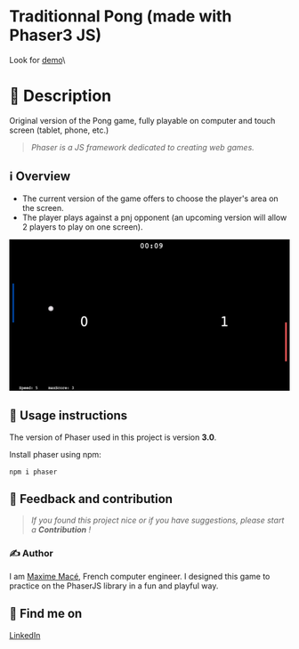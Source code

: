 # Traditionnal Pong (made with Phaser3 JS)

Look for [demo](https://ping-pong-kappa.vercel.app/)\



# 📄 Description

Original version of the Pong game, fully playable on computer and touch screen (tablet, phone, etc.)

> *Phaser is a JS framework dedicated to creating web games.*



## ℹ️ Overview

- The current version of the game offers to choose the player's area on the screen.
- The player plays against a pnj opponent (an upcoming version will allow 2 players to play on one screen).

![example](./example.png)



## 🚀 Usage instructions

The version of Phaser used in this project is version **3.0**.

Install phaser using npm:

```
npm i phaser
```



## 💭 Feedback and contribution

> *If you found this project nice or if you have suggestions, please start a **Contribution** !*



### ✍️ Author

I am [Maxime Macé](https://github.com/MaximeMace), French computer engineer. I designed this game to practice on the PhaserJS library in a fun and playful way.



## 📖 Find me on

[LinkedIn](https://www.linkedin.com/in/maxime-mace-09694515b/)
